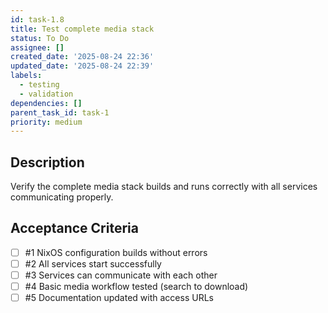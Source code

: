 ```yaml
---
id: task-1.8
title: Test complete media stack
status: To Do
assignee: []
created_date: '2025-08-24 22:36'
updated_date: '2025-08-24 22:39'
labels:
  - testing
  - validation
dependencies: []
parent_task_id: task-1
priority: medium
---
```


## Description

Verify the complete media stack builds and runs correctly with all services communicating properly.

## Acceptance Criteria
<!-- AC:BEGIN -->
- [ ] #1 NixOS configuration builds without errors
- [ ] #2 All services start successfully
- [ ] #3 Services can communicate with each other
- [ ] #4 Basic media workflow tested (search to download)
- [ ] #5 Documentation updated with access URLs
<!-- AC:END -->
